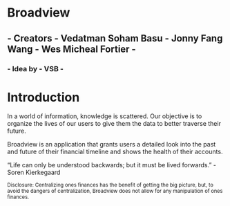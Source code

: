 # Broadview
## - Creators - Vedatman Soham Basu - Jonny Fang Wang - Wes Micheal Fortier -
### - Idea by - VSB -

# Introduction                                                                                                  

In a world of information, knowledge is scattered. Our objective is to organize the lives of our users to give them the data to better traverse their future.

Broadview is an application that grants users a detailed look into the past and future of their financial timeline and shows the health of their accounts.

“Life can only be understood backwards; but it must be lived forwards.”
                                                  - Soren Kierkegaard
                                                  
<sub>Disclosure: Centralizing ones finances has the benefit of getting the big picture, but, to avoid the dangers of centralization, Broadview does not allow for any manipulation of ones finances.
</sub>
